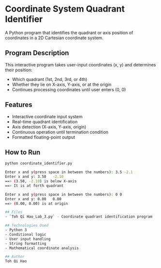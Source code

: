 # Coordinate System Quadrant Identifier

A Python program that identifies the quadrant or axis position of coordinates in a 2D Cartesian coordinate system.

## Program Description
This interactive program takes user-input coordinates (x, y) and determines their position:
- Which quadrant (1st, 2nd, 3rd, or 4th)
- Whether they lie on X-axis, Y-axis, or at the origin
- Continues processing coordinates until user enters (0, 0)

## Features
- Interactive coordinate input system
- Real-time quadrant identification
- Axis detection (X-axis, Y-axis, origin)
- Continuous operation until termination condition
- Formatted floating-point output

## How to Run
```bash
python coordinate_identifier.py

Enter x and y(press space in between the numbers): 3.5 -2.1
Enter x and y: 3.50   -2.10
==> (3.50, -2.10) is below X-axis
==> It is at forth quadrant

Enter x and y(press space in between the numbers): 0 0
Enter x and y: 0.00   0.00
==> (0.00, 0.00) is at origin

## Files
- `Toh Qi Hao_Lab_3.py` - Coordinate quadrant identification program

## Technologies Used
- Python 3
- Conditional logic
- User input handling
- String formatting
- Mathematical coordinate analysis

## Author
Toh Qi Hao
